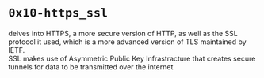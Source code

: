 # `0x10-https_ssl`
delves into HTTPS, a more secure version of HTTP, as well as the SSL protocol it used, which is a more advanced version of TLS maintained by IETF.  
SSL makes use of Asymmetric Public Key Infrastracture that creates secure tunnels for data to be transmitted over the internet
